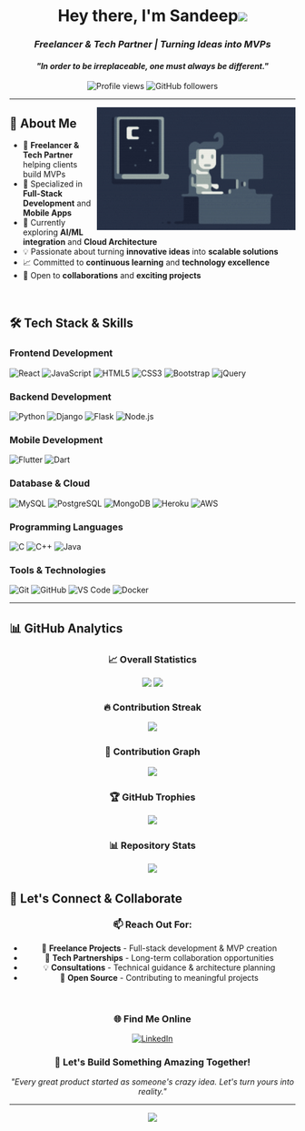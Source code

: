 <h1 align="center">Hey there, I'm Sandeep<img src="https://raw.githubusercontent.com/MartinHeinz/MartinHeinz/master/wave.gif" width="30px"></h1>
<h3 align="center"><i>Freelancer & Tech Partner | Turning Ideas into MVPs</i></h3>
<h4 align="center"><i>"In order to be irreplaceable, one must always be different."</i></h4>

<p align="center">
  <img src="https://komarev.com/ghpvc/?username=SandyUndefined&label=Profile%20views&color=0e75b6&style=flat" alt="Profile views" />
  <img src="https://img.shields.io/github/followers/SandyUndefined?label=Followers&style=social" alt="GitHub followers" />
</p>

---

<img alt="Night Coding" src="https://raw.githubusercontent.com/AVS1508/AVS1508/master/assets/Night-Coding.gif" align="right" width="350"/>

## 🚀 **About Me**
- 💼 **Freelancer & Tech Partner** helping clients build MVPs
- 🎯 Specialized in **Full-Stack Development** and **Mobile Apps**
- 🌱 Currently exploring **AI/ML integration** and **Cloud Architecture**
- 💡 Passionate about turning **innovative ideas** into **scalable solutions**
- 📈 Committed to **continuous learning** and **technology excellence**
- 🤝 Open to **collaborations** and **exciting projects**

<br clear="right"/>

## 🛠️ **Tech Stack & Skills**

### **Frontend Development**
![React](https://img.shields.io/badge/React-20232A?style=for-the-badge&logo=react&logoColor=61DAFB)
![JavaScript](https://img.shields.io/badge/JavaScript-F7DF1E?style=for-the-badge&logo=javascript&logoColor=black)
![HTML5](https://img.shields.io/badge/HTML5-E34F26?style=for-the-badge&logo=html5&logoColor=white)
![CSS3](https://img.shields.io/badge/CSS3-1572B6?style=for-the-badge&logo=css3&logoColor=white)
![Bootstrap](https://img.shields.io/badge/Bootstrap-563D7C?style=for-the-badge&logo=bootstrap&logoColor=white)
![jQuery](https://img.shields.io/badge/jQuery-0769AD?style=for-the-badge&logo=jquery&logoColor=white)

### **Backend Development**
![Python](https://img.shields.io/badge/Python-3776AB?style=for-the-badge&logo=python&logoColor=white)
![Django](https://img.shields.io/badge/Django-092E20?style=for-the-badge&logo=django&logoColor=white)
![Flask](https://img.shields.io/badge/Flask-000000?style=for-the-badge&logo=flask&logoColor=white)
![Node.js](https://img.shields.io/badge/Node.js-43853D?style=for-the-badge&logo=node.js&logoColor=white)

### **Mobile Development**
![Flutter](https://img.shields.io/badge/Flutter-02569B?style=for-the-badge&logo=flutter&logoColor=white)
![Dart](https://img.shields.io/badge/Dart-0175C2?style=for-the-badge&logo=dart&logoColor=white)

### **Database & Cloud**
![MySQL](https://img.shields.io/badge/MySQL-00000F?style=for-the-badge&logo=mysql&logoColor=white)
![PostgreSQL](https://img.shields.io/badge/PostgreSQL-316192?style=for-the-badge&logo=postgresql&logoColor=white)
![MongoDB](https://img.shields.io/badge/MongoDB-4EA94B?style=for-the-badge&logo=mongodb&logoColor=white)
![Heroku](https://img.shields.io/badge/Heroku-430098?style=for-the-badge&logo=heroku&logoColor=white)
![AWS](https://img.shields.io/badge/AWS-232F3E?style=for-the-badge&logo=amazon-aws&logoColor=white)

### **Programming Languages**
![C](https://img.shields.io/badge/C-00599C?style=for-the-badge&logo=c&logoColor=white)
![C++](https://img.shields.io/badge/C++-00599C?style=for-the-badge&logo=c%2B%2B&logoColor=white)
![Java](https://img.shields.io/badge/Java-ED8B00?style=for-the-badge&logo=java&logoColor=white)

### **Tools & Technologies**
![Git](https://img.shields.io/badge/Git-F05032?style=for-the-badge&logo=git&logoColor=white)
![GitHub](https://img.shields.io/badge/GitHub-100000?style=for-the-badge&logo=github&logoColor=white)
![VS Code](https://img.shields.io/badge/VS_Code-007ACC?style=for-the-badge&logo=visual-studio-code&logoColor=white)
![Docker](https://img.shields.io/badge/Docker-2496ED?style=for-the-badge&logo=docker&logoColor=white)

---

## 📊 **GitHub Analytics**

<div align="center">

### **📈 Overall Statistics**
<img height="180em" src="https://github-readme-stats.vercel.app/api?username=SandyUndefined&show_icons=true&count_private=true&theme=tokyonight&include_all_commits=true" />
<img height="180em" src="https://github-readme-stats.vercel.app/api/top-langs/?username=SandyUndefined&layout=compact&theme=tokyonight&langs_count=8" />

### **🔥 Contribution Streak**
<img src="https://github-readme-streak-stats.herokuapp.com/?user=SandyUndefined&theme=tokyonight" />

### **📅 Contribution Graph**
<img src="https://github-readme-activity-graph.vercel.app/graph?username=SandyUndefined&theme=tokyo-night&hide_border=true&area=true" />

### **🏆 GitHub Trophies**
<img src="https://github-profile-trophy.vercel.app/?username=SandyUndefined&theme=tokyonight&no-frame=false&no-bg=false&margin-w=4&row=1" />

### **📊 Repository Stats**
<img src="https://github-readme-stats.vercel.app/api?username=SandyUndefined&show_icons=true&theme=tokyonight&count_private=true&hide_title=true&card_width=400" />

</div>

## 🤝 **Let's Connect & Collaborate**

<div align="center">

### **📫 Reach Out For:**
- 💼 **Freelance Projects** - Full-stack development & MVP creation
- 🤝 **Tech Partnerships** - Long-term collaboration opportunities  
- 💡 **Consultations** - Technical guidance & architecture planning
- 🚀 **Open Source** - Contributing to meaningful projects

<br>

### **🌐 Find Me Online**
<p align="center">
<a href="https://www.linkedin.com/in/sandyundefined/" target="_blank">
  <img src="https://img.shields.io/badge/LinkedIn-0077B5?style=for-the-badge&logo=linkedin&logoColor=white" alt="LinkedIn"/>
</a>
</p>

### **💬 Let's Build Something Amazing Together!**
*"Every great product started as someone's crazy idea. Let's turn yours into reality."*

</div>

---

<div align="center">
  <img src="https://capsule-render.vercel.app/api?type=waving&color=gradient&height=100&section=footer" />
</div>
